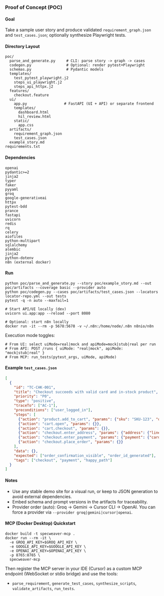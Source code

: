 ### Proof of Concept (POC)

#### Goal
Take a sample user story and produce validated `requirement_graph.json` and `test_cases.json`; optionally synthesize Playwright tests.

#### Directory Layout

```
poc/
  parse_and_generate.py     # CLI: parse story -> graph -> cases
  codegen.py                # Optional: render pytest+Playwright
  schemas.py                # Pydantic models
  templates/
    test_pytest_playwright.j2
    steps_ui_playwright.j2
    steps_api_httpx.j2
  features/
    checkout.feature
  ui/
    app.py                 # FastAPI (UI + API) or separate frontend
    templates/
      dashboard.html
      hil_review.html
    static/
      app.css
  artifacts/
    requirement_graph.json
    test_cases.json
  example_story.md
requirements.txt
```

#### Dependencies

```
openai
pydantic>=2
jinja2
typer
faker
pyyaml
groq
google-generativeai
httpx
pytest-bdd
prance
fastapi
uvicorn
redis
rq
celery
aiofiles
python-multipart
sqlalchemy
alembic
jinja2
python-dotenv
n8n (external docker)
```

#### Run

```
python poc/parse_and_generate.py --story poc/example_story.md --out poc/artifacts --coverage basic --provider auto
python poc/codegen.py --cases poc/artifacts/test_cases.json --locators locator-repo.yml --out tests
pytest -q -n auto --maxfail=1

# Start API/UI locally (dev)
uvicorn ui.app:app --reload --port 8080

# Optional: start n8n locally
docker run -it --rm -p 5678:5678 -v ~/.n8n:/home/node/.n8n n8nio/n8n
```

Execution mode toggles:
```
# From UI: select uiMode=real|mock and apiMode=mock|stub|real per run
# From API: POST /runs { uiMode: "real|mock", apiMode: "mock|stub|real" }
# From MCP: run_tests(pytest_args, uiMode, apiMode)
```

#### Example `test_cases.json`

```json
[
  {
    "id": "TC-CHK-001",
    "title": "Checkout succeeds with valid card and in-stock product",
    "priority": "P0",
    "type": "positive",
    "traceTo": ["AC-1"],
    "preconditions": ["user_logged_in"],
    "steps": [
      {"action": "product.add_to_cart", "params": {"sku": "SKU-123", "qty": 1}},
      {"action": "cart.open", "params": {}},
      {"action": "cart.checkout", "params": {}},
      {"action": "checkout.enter_address", "params": {"address": {"line1": "123 Main", "city": "NYC", "zip": "10001"}}},
      {"action": "checkout.enter_payment", "params": {"payment": {"cardNumber": "4242424242424242", "expiry": "12/30", "cvv": "123"}}},
      {"action": "checkout.place_order", "params": {}}
    ],
    "data": {},
    "expected": ["order_confirmation_visible", "order_id_generated"],
    "tags": ["checkout", "payment", "happy_path"]
  }
]
```

#### Notes

- Use any stable demo site for a visual run, or keep to JSON generation to avoid external dependencies.
- Embed schema and prompt versions in the artifacts for traceability.
- Provider order (auto): Groq → Gemini → Cursor CLI → OpenAI. You can force a provider via `--provider groq|gemini|cursor|openai`.

#### MCP (Docker Desktop) Quickstart

```
docker build -t specweaver-mcp .
docker run --rm -it \
  -e GROQ_API_KEY=$GROQ_API_KEY \
  -e GOOGLE_API_KEY=$GOOGLE_API_KEY \
  -e OPENAI_API_KEY=$OPENAI_API_KEY \
  -p 8765:8765 \
  specweaver-mcp
```

Then register the MCP server in your IDE (Cursor) as a custom MCP endpoint (WebSocket or stdio bridge) and use the tools:
- `parse_requirement`, `generate_test_cases`, `synthesize_scripts`, `validate_artifacts`, `run_tests`.